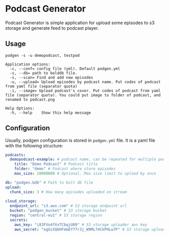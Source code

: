 # Podcast Generator

Podcast Generator is simple application for upload some episodes to s3 storage and generate feed to podcast player.

## Usage

`podgen -s -u demopodcast, testpod`

```
Application options:
  -c, --conf= config file (yml). Default podgen.yml
  -s, --db= path to bolddb file.
  -s, --scan= Find and add new episodes
  -u, --upload= Upload episodes by podcast name. Put codes of podcast from yaml file (separator quota)
  -i, --image= Upload podcast's cover. Put codes of podcast from yaml file (separator quota). You could put image to folder of podcast, and renamed to podcast.png

Help Options:
  -h, --help    Show this help message
```


## Configuration

Usually, podgen configuration is stored in `podgen.yml` file. It is a yaml file with the following structure:

```yaml
podcasts:
  demopodcast-example: # podcast name, can be repeated for multiple podcasts
    title: "Demo Podcast" # Podcast title
    folder: "demo" # Podcast where store episodes
    max_size: 10000000 # Optional. Max size limit to upload by once

db: "podgen.bdb" # Path to bolt db file
upload:
  chunk_size: 3 # How many episodes uploaded on stream
  
cloud_storage:
  endpoint_url: "s3.aws.com" # S3 storage endpoint url
  bucket: "podgen_bucket" # S3 storage bucket
  region: "central-eu1" # S3 storage region
  secrets:
    aws_key: "i8JFVo4fXxTCbqjU89" # S3 storage uploader aws key
    aws_secret: "egUiXQ6HFmmEY77r3j_W9ML74CkPHLw7P" # S3 storage uploader aws secret